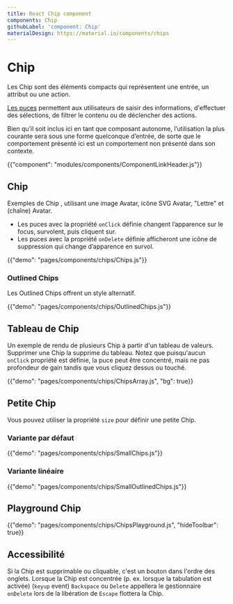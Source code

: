```yaml
---
title: React Chip component
components: Chip
githubLabel: 'component: Chip'
materialDesign: https://material.io/components/chips
---
```


# Chip

<p class="description">Les Chip sont des éléments compacts qui représentent une entrée, un attribut ou une action.</p>

[Les puces](https://material.io/design/components/chips.html) permettent aux utilisateurs de saisir des informations, d'effectuer des sélections, de filtrer le contenu ou de déclencher des actions.

Bien qu’il soit inclus ici en tant que composant autonome, l’utilisation la plus courante sera sous une forme quelconque d’entrée, de sorte que le comportement présenté ici est un comportement non présenté dans son contexte.

{{"component": "modules/components/ComponentLinkHeader.js"}}

## Chip

Exemples de Chip , utilisant une image Avatar, icône SVG Avatar, "Lettre" et (chaîne) Avatar.

- Les puces avec la propriété `onClick` définie changent l’apparence sur le focus, survolent, puis cliquent sur.
- Les puces avec la propriété `onDelete` définie afficheront une icône de suppression qui change d’apparence en survol.

{{"demo": "pages/components/chips/Chips.js"}}

### Outlined Chips

Les Outlined Chips offrent un style alternatif.

{{"demo": "pages/components/chips/OutlinedChips.js"}}

## Tableau de Chip

Un exemple de rendu de plusieurs Chip à partir d'un tableau de valeurs. Supprimer une Chip la supprime du tableau. Notez que puisqu'aucun `onClick` propriété est définie, la puce peut être concentré, mais ne pas profondeur de gain tandis que vous cliquez dessus ou touché.

{{"demo": "pages/components/chips/ChipsArray.js", "bg": true}}

## Petite Chip

Vous pouvez utiliser la propriété `size` pour définir une petite Chip.

### Variante par défaut

{{"demo": "pages/components/chips/SmallChips.js"}}

### Variante linéaire

{{"demo": "pages/components/chips/SmallOutlinedChips.js"}}

## Playground Chip

{{"demo": "pages/components/chips/ChipsPlayground.js", "hideToolbar": true}}

## Accessibilité

Si la Chip est supprimable ou cliquable, c'est un bouton dans l'ordre des onglets. Lorsque la Chip est concentrée (p. ex. lorsque la tabulation est activée) (`keyup` event) `Backspace` ou `Delete` appellera le gestionnaire `onDelete` lors de la libération de `Escape` flottera la Chip.
